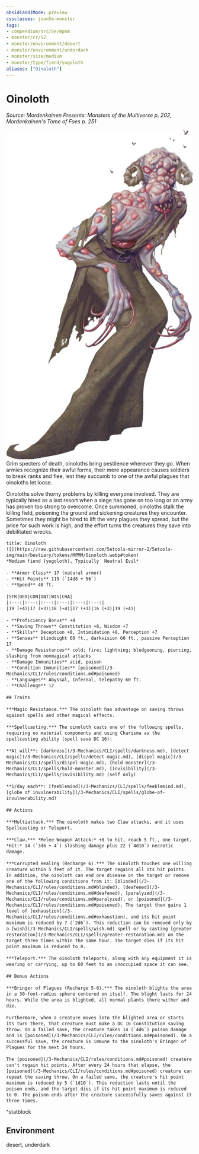 ```yaml
---
obsidianUIMode: preview
cssclasses: json5e-monster
tags:
- compendium/src/5e/mpmm
- monster/cr/12
- monster/environment/desert
- monster/environment/underdark
- monster/size/medium
- monster/type/fiend/yugoloth
aliases: ["Oinoloth"]
---
```

# Oinoloth
*Source: Mordenkainen Presents: Monsters of the Multiverse p. 202, Mordenkainen's Tome of Foes p. 251*  

![](https://raw.githubusercontent.com/5etools-mirror-2/5etools-img/main/bestiary/MPMM/Oinoloth.webp#right)  
Grim specters of death, oinoloths bring pestilence wherever they go. When armies recognize their awful forms, their mere appearance causes soldiers to break ranks and flee, lest they succumb to one of the awful plagues that oinoloths let loose.

Oinoloths solve thorny problems by killing everyone involved. They are typically hired as a last resort when a siege has gone on too long or an army has proven too strong to overcome. Once summoned, oinoloths stalk the killing field, poisoning the ground and sickening creatures they encounter. Sometimes they might be hired to lift the very plagues they spread, but the price for such work is high, and the effort turns the creatures they save into debilitated wrecks.


```ad-statblock
title: Oinoloth
![](https://raw.githubusercontent.com/5etools-mirror-2/5etools-img/main/bestiary/tokens/MPMM/Oinoloth.webp#token)
*Medium fiend (yugoloth), Typically  Neutral Evil*

- **Armor Class** 17 (natural armor)
- **Hit Points** 119 (`14d8 + 56`) 
- **Speed** 40 ft.

|STR|DEX|CON|INT|WIS|CHA|
|:---:|:---:|:---:|:---:|:---:|:---:|
|19 (+4)|17 (+3)|18 (+4)|17 (+3)|16 (+3)|19 (+4)|

- **Proficiency Bonus** +4
- **Saving Throws** Constitution +8, Wisdom +7
- **Skills** Deception +8, Intimidation +8, Perception +7
- **Senses** blindsight 60 ft., darkvision 60 ft., passive Perception 17
- **Damage Resistances** cold; fire; lightning; bludgeoning, piercing, slashing from nonmagical attacks
- **Damage Immunities** acid, poison
- **Condition Immunities** [poisoned](/3-Mechanics/CLI/rules/conditions.md#poisoned)
- **Languages** Abyssal, Infernal, telepathy 60 ft.
- **Challenge** 12

## Traits

***Magic Resistance.*** The oinoloth has advantage on saving throws against spells and other magical effects.

***Spellcasting.*** The oinoloth casts one of the following spells, requiring no material components and using Charisma as the spellcasting ability (spell save DC 16):

**At will**: [darkness](/3-Mechanics/CLI/spells/darkness.md), [detect magic](/3-Mechanics/CLI/spells/detect-magic.md), [dispel magic](/3-Mechanics/CLI/spells/dispel-magic.md), [hold monster](/3-Mechanics/CLI/spells/hold-monster.md), [invisibility](/3-Mechanics/CLI/spells/invisibility.md) (self only)

**1/day each**: [feeblemind](/3-Mechanics/CLI/spells/feeblemind.md), [globe of invulnerability](/3-Mechanics/CLI/spells/globe-of-invulnerability.md)

## Actions

***Multiattack.*** The oinoloth makes two Claw attacks, and it uses Spellcasting or Teleport.

***Claw.*** *Melee Weapon Attack:* +8 to hit, reach 5 ft., one target. *Hit:* 14 (`3d6 + 4`) slashing damage plus 22 (`4d10`) necrotic damage.

***Corrupted Healing (Recharge 6).*** The oinoloth touches one willing creature within 5 feet of it. The target regains all its hit points. In addition, the oinoloth can end one disease on the target or remove one of the following conditions from it: [blinded](/3-Mechanics/CLI/rules/conditions.md#blinded), [deafened](/3-Mechanics/CLI/rules/conditions.md#deafened), [paralyzed](/3-Mechanics/CLI/rules/conditions.md#paralyzed), or [poisoned](/3-Mechanics/CLI/rules/conditions.md#poisoned). The target then gains 1 level of [exhaustion](/3-Mechanics/CLI/rules/conditions.md#exhaustion), and its hit point maximum is reduced by 7 (`2d6`). This reduction can be removed only by a [wish](/3-Mechanics/CLI/spells/wish.md) spell or by casting [greater restoration](/3-Mechanics/CLI/spells/greater-restoration.md) on the target three times within the same hour. The target dies if its hit point maximum is reduced to 0.

***Teleport.*** The oinoloth teleports, along with any equipment it is wearing or carrying, up to 60 feet to an unoccupied space it can see.

## Bonus Actions

***Bringer of Plagues (Recharge 5-6).*** The oinoloth blights the area in a 30-foot-radius sphere centered on itself. The blight lasts for 24 hours. While the area is blighted, all normal plants there wither and die.

Furthermore, when a creature moves into the blighted area or starts its turn there, that creature must make a DC 16 Constitution saving throw. On a failed save, the creature takes 14 (`4d6`) poison damage and is [poisoned](/3-Mechanics/CLI/rules/conditions.md#poisoned). On a successful save, the creature is immune to the oinoloth's Bringer of Plagues for the next 24 hours.

The [poisoned](/3-Mechanics/CLI/rules/conditions.md#poisoned) creature can't regain hit points. After every 24 hours that elapse, the [poisoned](/3-Mechanics/CLI/rules/conditions.md#poisoned) creature can repeat the saving throw. On a failed save, the creature's hit point maximum is reduced by 5 (`1d10`). This reduction lasts until the poison ends, and the target dies if its hit point maximum is reduced to 0. The poison ends after the creature successfully saves against it three times.
```
^statblock

## Environment

desert, underdark